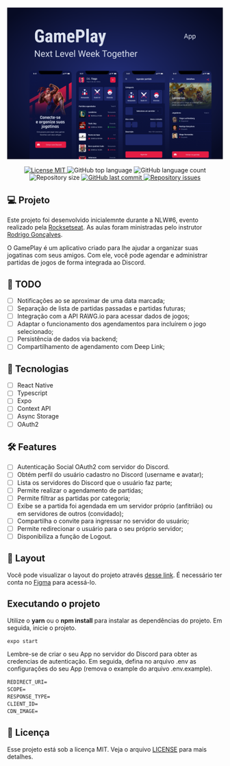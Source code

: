 ![cover](.github/cover.png?style=flat)

<p align="center">
  <p align="center">
  <a href="https://opensource.org/licenses/MIT">
    <img src="https://img.shields.io/badge/License-MIT-1D2766" alt="License MIT">
  </a>
  
  <img alt="GitHub top language" src="https://img.shields.io/github/languages/top/jhleao/gameplay?color=1D2766">

  <img alt="GitHub language count" src="https://img.shields.io/github/languages/count/jhleao/gameplay?color=1D2766">

  <img alt="Repository size" src="https://img.shields.io/github/repo-size/jhleao/gameplay?color=1D2766">
  
  <a href="https://github.com/jhleao/gameplay/commits/main">
    <img alt="GitHub last commit" src="https://img.shields.io/github/last-commit/jhleao/gameplay?color=1D2766">
  </a>

  <a href="https://github.com/jhleao/gameplay/issues">
    <img alt="Repository issues" src="https://img.shields.io/github/issues/jhleao/gameplay?color=1D2766">
  </a>
</p>
</p>


## 💻 Projeto
Este projeto foi desenvolvido inicialemnte durante a NLW#6, evento realizado pela [Rocksetseat](https://rocketseat.com.br/). As aulas foram ministradas pelo instrutor [Rodrigo Gonçalves](https://www.linkedin.com/in/rodrigo-gon%C3%A7alves-santana/).

O GamePlay é um aplicativo criado para lhe ajudar a organizar suas jogatinas com seus amigos. Com ele, você pode agendar e administrar partidas de jogos de forma integrada ao Discord.

## 📃 TODO
-   [ ] Notificações ao se aproximar de uma data marcada;
-   [ ] Separação de lista de partidas passadas e partidas futuras;
-   [ ] Integração com a API RAWG.io para acessar dados de jogos;
-   [ ] Adaptar o funcionamento dos agendamentos para incluírem o jogo selecionado;
-   [ ] Persistência de dados via backend;
-   [ ] Compartilhamento de agendamento com Deep Link;

## 🧪 Tecnologias

-   [ ] React Native
-   [ ] Typescript
-   [ ] Expo
-   [ ] Context API
-   [ ] Async Storage
-   [ ] OAuth2

## :hammer_and_wrench: Features 

-   [ ] Autenticação Social OAuth2 com servidor do Discord.
-   [ ] Obtém perfil do usuário cadastro no Discord (username e avatar);
-   [ ] Lista os servidores do Discord que o usuário faz parte;
-   [ ] Permite realizar o agendamento de partidas;
-   [ ] Permite filtrar as partidas por categoria;
-   [ ] Exibe se a partida foi agendada em um servidor próprio (anfitrião) ou em servidores de outros (convidado);
-   [ ] Compartilha o convite para ingressar no servidor do usuário;
-   [ ] Permite redirecionar o usuário para o seu próprio servidor;
-   [ ] Disponibiliza a função de Logout.

## 🔖 Layout

Você pode visualizar o layout do projeto através [desse link](https://www.figma.com/file/0kv33XYjvOgvKGKHBaiR07/GamePlay-NLW-Together?node-id=58913%3A83). É necessário ter conta no [Figma](http://figma.com/) para acessá-lo.


## Executando o projeto

Utilize o **yarn** ou o **npm install** para instalar as dependências do projeto.
Em seguida, inicie o projeto.

```cl
expo start
```

Lembre-se de criar o seu App no servidor do Discord para obter as credencias de autenticação. Em seguida, defina no arquivo .env as configurações do seu App (remova o example do arquivo .env.example).
 
 ```cl
REDIRECT_URI=
SCOPE=
RESPONSE_TYPE=
CLIENT_ID=
CDN_IMAGE=
```


## 📄 Licença

Esse projeto está sob a licença MIT. Veja o arquivo [LICENSE](LICENSE.md) para mais detalhes.
